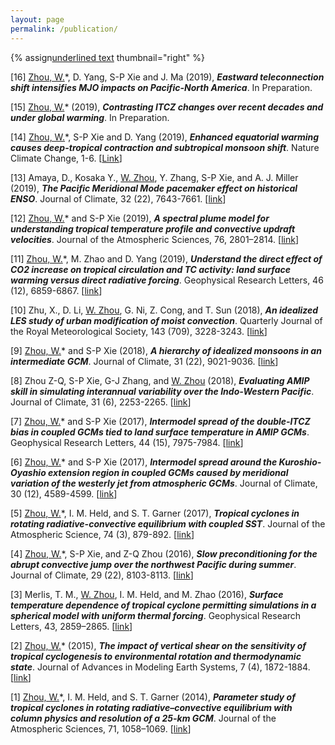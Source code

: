 ```yaml
---
layout: page
permalink: /publication/
---     
```

{% assign<span style="text-decoration: underline">underlined text</span> thumbnail="right" %}

[16] <span style="text-decoration: underline">Zhou, W.</span>*, D. Yang, S-P Xie and J. Ma (2019), _**Eastward teleconnection shift intensifies MJO impacts on Pacific-North America**_. In Preparation.

[15] <span style="text-decoration: underline">Zhou, W.</span>* (2019), _**Contrasting ITCZ changes over recent decades and under global warming**_. In Preparation.

[14] <span style="text-decoration: underline">Zhou, W.</span>*, S-P Xie and D. Yang (2019), _**Enhanced equatorial warming causes deep-tropical contraction and subtropical monsoon shift**_. Nature Climate Change, 1-6. [[Link](https://www.nature.com/articles/s41558-019-0603-9)]

[13] Amaya, D., Kosaka Y., <span style="text-decoration: underline">W. Zhou</span>, Y. Zhang, S-P Xie, and A. J. Miller (2019), _**The Pacific Meridional Mode pacemaker effect on historical ENSO**_. Journal of Climate, 32 (22), 7643-7661. [[link](https://journals.ametsoc.org/doi/abs/10.1175/JCLI-D-19-0040.1?af=R&mobileUi=0)]

[12] <span style="text-decoration: underline">Zhou, W.</span>* and S-P Xie (2019), _**A spectral plume model for understanding tropical temperature profile and convective updraft velocities**_. Journal of the Atmospheric Sciences, 76, 2801–2814. [[link](https://journals.ametsoc.org/doi/abs/10.1175/JAS-D-18-0330.1?af=R&mobileUi=0)]

[11] <span style="text-decoration: underline">Zhou, W.</span>*, M. Zhao and D. Yang (2019), _**Understand the direct effect of CO2 increase on tropical circulation and TC activity: land surface warming versus direct radiative forcing**_. Geophysical Research Letters, 46 (12), 6859-6867. [[link](https://agupubs.onlinelibrary.wiley.com/doi/abs/10.1029/2019GL082865)]

[10] Zhu, X., D. Li, <span style="text-decoration: underline">W. Zhou</span>, G. Ni, Z. Cong, and T. Sun (2018), _**An idealized LES study of urban modification of moist convection**_. Quarterly Journal of the Royal Meteorological Society, 143 (709), 3228-3243. [[link](https://rmets.onlinelibrary.wiley.com/doi/abs/10.1002/qj.3176)]

[9] <span style="text-decoration: underline">Zhou, W.</span>* and S-P Xie (2018), _**A hierarchy of idealized monsoons in an intermediate GCM**_. Journal of Climate, 31 (22), 9021-9036. [[link](https://journals.ametsoc.org/doi/full/10.1175/JCLI-D-18-0084.1)]

[8] Zhou Z-Q, S-P Xie, G-J Zhang, and <span style="text-decoration: underline">W. Zhou</span> (2018), _**Evaluating AMIP skill in simulating interannual variability over the Indo-Western Pacific**_. Journal of Climate, 31 (6), 2253-2265.  [[link](https://journals.ametsoc.org/doi/full/10.1175/JCLI-D-17-0123.1)]

[7] <span style="text-decoration: underline">Zhou, W.</span>* and S-P Xie (2017), _**Intermodel spread of the double‐ITCZ bias in coupled GCMs tied to land surface temperature in AMIP GCMs**_. Geophysical Research Letters, 44 (15), 7975-7984. [[link](https://agupubs.onlinelibrary.wiley.com/doi/full/10.1002/2017GL074377)]

[6] <span style="text-decoration: underline">Zhou, W.</span>* and S-P Xie (2017), _**Intermodel spread around the Kuroshio-Oyashio extension region in coupled GCMs caused by meridional variation of the westerly jet from atmospheric GCMs**_. Journal of Climate, 30 (12), 4589-4599. [[link](https://journals.ametsoc.org/doi/full/10.1175/JCLI-D-16-0831.1)]

[5] <span style="text-decoration: underline">Zhou, W.</span>*, I. M. Held, and S. T. Garner (2017), _**Tropical cyclones in rotating radiative-convective equilibrium with coupled SST**_. Journal of the Atmospheric Science, 74 (3), 879-892. [[link](https://journals.ametsoc.org/doi/full/10.1175/JCLI-D-16-0831.1)]

[4] <span style="text-decoration: underline">Zhou, W.</span>*, S-P Xie, and Z-Q Zhou (2016), _**Slow preconditioning for the abrupt convective jump over the northwest Pacific during summer**_. Journal of Climate, 29 (22), 8103-8113. [[link](https://journals.ametsoc.org/doi/10.1175/JCLI-D-16-0342.1?mobileUi=0)]

[3] Merlis, T. M., <span style="text-decoration: underline">W. Zhou</span>, I. M. Held, and M. Zhao (2016), _**Surface temperature dependence of tropical cyclone permitting simulations in a spherical model with uniform thermal forcing**_. Geophysical Research Letters, 43, 2859–2865. [[link](https://agupubs.onlinelibrary.wiley.com/doi/full/10.1002/2016GL067730)]

[2] <span style="text-decoration: underline">Zhou, W.</span>* (2015), _**The impact of vertical shear on the sensitivity of tropical cyclogenesis to environmental rotation and thermodynamic state**_. Journal of Advances in Modeling Earth Systems, 7 (4), 1872-1884. [[link](https://agupubs.onlinelibrary.wiley.com/doi/full/10.1002/2015MS000543)]

[1] <span style="text-decoration: underline">Zhou, W.</span>*, I. M. Held, and S. T. Garner (2014), _**Parameter study of tropical cyclones in rotating radiative–convective equilibrium with column physics and resolution of a 25-km GCM**_. Journal of the Atmospheric Sciences, 71, 1058–1069. [[link](https://journals.ametsoc.org/doi/10.1175/JAS-D-13-0190.1?mobileUi=0)]


<!---
{% for pub in site.data.cv.publications %}
<!-- {% if pub.image %}
{% include image.html url=pub.image caption="" height="80px" align=thumbnail %}
{% endif %}
{{pub.author}}<br />
<span style="text-decoration: underline">{{pub.title}}</span><br />
*{{pub.journal}}*
{% if pub.note %} *({{pub.note}})*
{% endif %} *{{pub.year}}*  [[web]({% if pub.internal %}{{pub.url | prepend: site.baseurl}}{% else %}{{pub.url}}{% endif %})] {% if pub.doi %}[[doi]({{pub.doi}})]{% endif %}
{% endfor %}
**Algorithms & perceptual analysis for interactive free viewpoint image-based navigation** [[web]({{ "/research/thesis/" | prepend: site.baseurl}})]<br />
*Adviser: [George Drettakis](http://www-sop.inria.fr/members/George.Drettakis)* <br />
[INRIA](http://www.inria.fr/sophia), 2014
-->



